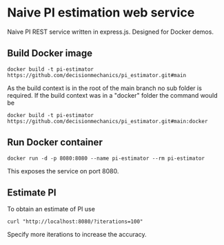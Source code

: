 # Naive PI estimation web service

Naive PI REST service written in express.js. Designed for Docker demos.

## Build Docker image

```
docker build -t pi-estimator https://github.com/decisionmechanics/pi_estimator.git#main
```

As the build context is in the root of the main branch no sub folder is required. If the build context was in a "docker" folder the command would be

```
docker build -t pi-estimator https://github.com/decisionmechanics/pi_estimator.git#main:docker
```

## Run Docker container

```
docker run -d -p 8080:8080 --name pi-estimator --rm pi-estimator
```

This exposes the service on port 8080.

## Estimate PI

To obtain an estimate of PI use

```
curl "http://localhost:8080/?iterations=100"
```

Specify more iterations to increase the accuracy.
